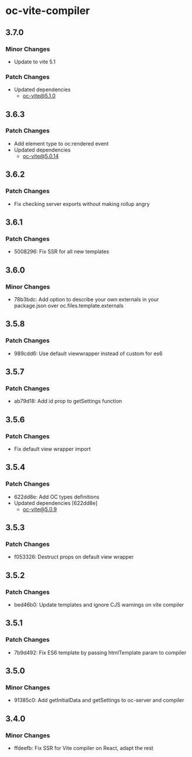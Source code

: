 # oc-vite-compiler

## 3.7.0

### Minor Changes

- Update to vite 5.1

### Patch Changes

- Updated dependencies
  - oc-vite@5.1.0

## 3.6.3

### Patch Changes

- Add element type to oc:rendered event
- Updated dependencies
  - oc-vite@5.0.14

## 3.6.2

### Patch Changes

- Fix checking server exports without making rollup angry

## 3.6.1

### Patch Changes

- 5008296: Fix SSR for all new templates

## 3.6.0

### Minor Changes

- 78b3bdc: Add option to describe your own externals in your package.json over oc.files.template.externals

## 3.5.8

### Patch Changes

- 989cdd6: Use default viewwrapper instead of custom for es6

## 3.5.7

### Patch Changes

- ab79d18: Add id prop to getSettings function

## 3.5.6

### Patch Changes

- Fix default view wrapper import

## 3.5.4

### Patch Changes

- 622dd8e: Add OC types definitions
- Updated dependencies [622dd8e]
  - oc-vite@5.0.9

## 3.5.3

### Patch Changes

- f053326: Destruct props on default view wrapper

## 3.5.2

### Patch Changes

- bed46b0: Update templates and ignore CJS warnings on vite compiler

## 3.5.1

### Patch Changes

- 7b9d492: Fix ES6 template by passing htmlTemplate param to compiler

## 3.5.0

### Minor Changes

- 91385c0: Add getInitialData and getSettings to oc-server and compiler

## 3.4.0

### Minor Changes

- ffdeefb: Fix SSR for Vite compiler on React, adapt the rest
